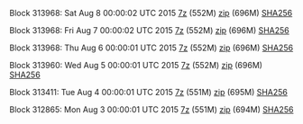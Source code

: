 Block 313968: Sat Aug  8 00:00:02 UTC 2015 [7z](https://transfer.sh/aMED7/bootstrap.dat.20150808.7z) (552M) [zip](https://transfer.sh/1dQyBy/bootstrap.dat.20150808.zip) (696M) [SHA256](https://transfer.sh/l5BoN/sha256.txt)

Block 313968: Fri Aug  7 00:00:02 UTC 2015 [7z](https://transfer.sh/8CYKZ/bootstrap.dat.20150807.7z) (552M) [zip](https://transfer.sh/13II7R/bootstrap.dat.20150807.zip) (696M) [SHA256](https://transfer.sh/dRigS/sha256.txt)

Block 313968: Thu Aug  6 00:00:01 UTC 2015 [7z](https://transfer.sh/rQFUA/bootstrap.dat.20150806.7z) (552M) [zip](https://transfer.sh/1dBwxz/bootstrap.dat.20150806.zip) (696M) [SHA256](https://transfer.sh/e86J6/sha256.txt)

Block 313960: Wed Aug  5 00:00:01 UTC 2015 [7z](https://transfer.sh/LlSEo/bootstrap.dat.20150805.7z) (552M) [zip](https://transfer.sh/qINXc/bootstrap.dat.20150805.zip) (696M) [SHA256](https://transfer.sh/mx8qD/sha256.txt)

Block 313411: Tue Aug  4 00:00:01 UTC 2015 [7z](https://transfer.sh/YucLs/bootstrap.dat.20150804.7z) (551M) [zip](https://transfer.sh/miPkF/bootstrap.dat.20150804.zip) (695M) [SHA256](https://transfer.sh/sL1Km/sha256.txt)

Block 312865: Mon Aug  3 00:00:01 UTC 2015 [7z](https://transfer.sh/5RJAB/bootstrap.dat.20150803.7z) (551M) [zip](https://transfer.sh/sGhUZ/bootstrap.dat.20150803.zip) (694M) [SHA256](https://transfer.sh/TzALw/sha256.txt)
